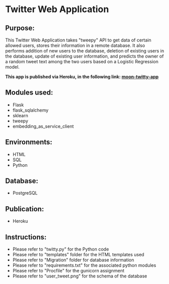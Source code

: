 # Twitter Web Application

## Purpose: 
This Twitter Web Application takes "tweepy" API to get data of certain allowed users, stores their information in a remote database. It also performs addition of new users to the database, deletion of existing users in the database, update of existing user information, and predicts the owner of a random tweet text among the two users based on a Logistic Regression model.  

**This app is published via Heroku, in the following link: [moon-twitty-app](https://moon-twitty-app.herokuapp.com/)**

## Modules used:
- Flask
- flask_sqlalchemy
- sklearn
- tweepy
- embedding_as_service_client

## Environments:
- HTML
- SQL
- Python

## Database:
- PostgreSQL

## Publication:
- Heroku

## Instructions:
- Please refer to "twitty.py" for the Python code
- Please refer to "templates" folder for the HTML templates used
- Please refer to "Migration" folder for database information
- Please refer to "requirements.txt" for the associated python modules
- Please refer to "Procfile" for the gunicorn assignment
- Please refer to "user_tweet.png" for the schema of the database
